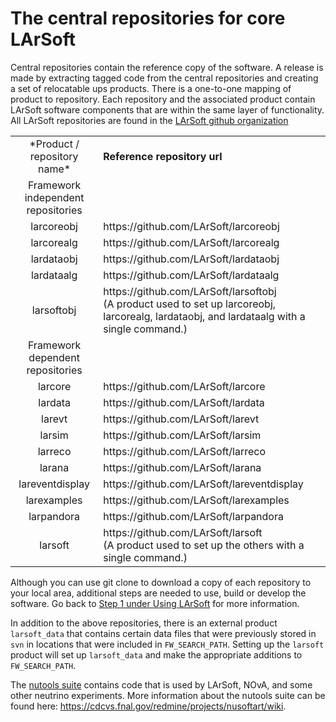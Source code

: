 # The central repositories for core LArSoft

Central repositories contain the reference copy of the software. A release is made by extracting tagged code from the central repositories and creating a set of relocatable ups products. There is a one-to-one mapping of product to repository. Each repository and the associated product contain LArSoft software components that are within the same layer of functionality. All LArSoft repositories are found in the [LArSoft github organization](https://github.com/LArSoft)

<table>
<tbody>
<tr class="odd">
<td style="text-align: center;">*Product /<br />
repository name*</td>
<td><strong>Reference repository url</strong></td>
</tr>
<tr class="even">
<td style="text-align: center;">Framework independent repositories</td>
<td></td>
</tr>
<tr class="odd">
<td style="text-align: center;">larcoreobj</td>
<td>https://github.com/LArSoft/larcoreobj</td>
</tr>
<tr class="even">
<td style="text-align: center;">larcorealg</td>
<td>https://github.com/LArSoft/larcorealg</td>
</tr>
<tr class="odd">
<td style="text-align: center;">lardataobj</td>
<td>https://github.com/LArSoft/lardataobj</td>
</tr>
<tr class="even">
<td style="text-align: center;">lardataalg</td>
<td>https://github.com/LArSoft/lardataalg</td>
</tr>
<tr class="odd">
<td style="text-align: center;">larsoftobj</td>
<td>https://github.com/LArSoft/larsoftobj<br />
(A product used to set up larcoreobj, larcorealg, lardataobj, and lardataalg with a single command.)</td>
</tr>
<tr class="even">
<td style="text-align: center;">Framework dependent repositories</td>
<td></td>
</tr>
<tr class="odd">
<td style="text-align: center;">larcore</td>
<td>https://github.com/LArSoft/larcore</td>
</tr>
<tr class="even">
<td style="text-align: center;">lardata</td>
<td>https://github.com/LArSoft/lardata</td>
</tr>
<tr class="odd">
<td style="text-align: center;">larevt</td>
<td>https://github.com/LArSoft/larevt</td>
</tr>
<tr class="even">
<td style="text-align: center;">larsim</td>
<td>https://github.com/LArSoft/larsim</td>
</tr>
<tr class="odd">
<td style="text-align: center;">larreco</td>
<td>https://github.com/LArSoft/larreco</td>
</tr>
<tr class="even">
<td style="text-align: center;">larana</td>
<td>https://github.com/LArSoft/larana</td>
</tr>
<tr class="odd">
<td style="text-align: center;">lareventdisplay</td>
<td>https://github.com/LArSoft/lareventdisplay</td>
</tr>
<tr class="even">
<td style="text-align: center;">larexamples</td>
<td>https://github.com/LArSoft/larexamples</td>
</tr>
<tr class="odd">
<td style="text-align: center;">larpandora</td>
<td>https://github.com/LArSoft/larpandora</td>
</tr>
<tr class="even">
<td style="text-align: center;">larsoft</td>
<td>https://github.com/LArSoft/larsoft<br />
(A product used to set up the others with a single command.)</td>
</tr>
</tbody>
</table>

Although you can use git clone to download a copy of each repository to your local area, additional steps are needed to use, build or develop the software. Go back to [Step 1 under Using LArSoft](https://cdcvs.fnal.gov/redmine/projects/larsoft/wiki/Using_LArSoft) for more information.

In addition to the above repositories, there is an external product `larsoft_data` that contains certain data files that were previously stored in `svn` in locations that were included in `FW_SEARCH_PATH`. Setting up the `larsoft` product will set up `larsoft_data` and make the appropriate additions to `FW_SEARCH_PATH`.

The [nutools suite](https://github.com/NuSoftHEP) contains code that is used by LArSoft, NOvA, and some other neutrino experiments. More information about the nutools suite can be found here: https://cdcvs.fnal.gov/redmine/projects/nusoftart/wiki.
